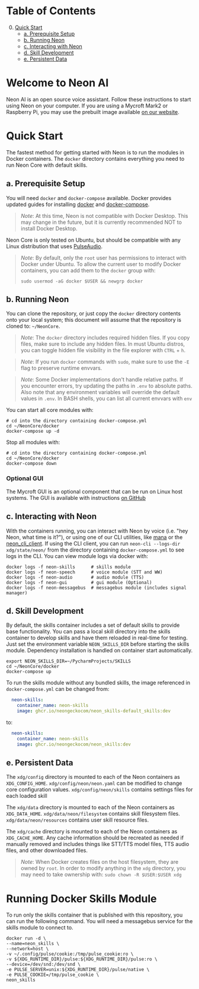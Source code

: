 # Table of Contents
0. [Quick Start](#quick-start)
   * [a. Prerequisite Setup](#a-prerequisite-setup)
   * [b. Running Neon](#b-running-neon)
   * [c. Interacting with Neon](#c-interacting-with-neon)
   * [d. Skill Development](#d-skill-development)
   * [e. Persistent Data](#e-persistent-data)

# Welcome to Neon AI
Neon AI is an open source voice assistant. Follow these instructions to start 
using Neon on your computer. If you are using a Mycroft Mark2 or Raspberry Pi, 
you may use the prebuilt image available [on our website](https://neon.ai/Download).

# Quick Start
The fastest method for getting started with Neon is to run the modules in Docker containers.
The `docker` directory contains everything you need to run Neon Core with default skills.

## a. Prerequisite Setup
You will need `docker` and `docker-compose` available. Docker provides updated 
guides for installing [docker](https://docs.docker.com/engine/install/) and 
[docker-compose](https://docs.docker.com/compose/install/).
> *Note*: At this time, Neon is not compatible with Docker Desktop. This may change
> in the future, but it is currently recommended NOT to install Docker Desktop.

Neon Core is only tested on Ubuntu, but should be compatible with any Linux distribution that uses
[PulseAudio](https://www.freedesktop.org/wiki/Software/PulseAudio/).

> *Note*: By default, only the `root` user has permissions to interact with Docker under Ubuntu.
> To allow the current user to modify Docker containers, you can add them to the `docker` group with:
> 
> `sudo usermod -aG docker $USER && newgrp docker`

## b. Running Neon
You can clone the repository, or just copy the `docker` directory contents onto 
your local system; this document will  assume that the repository is cloned to: `~/NeonCore`.

> *Note*: The `docker` directory includes required hidden files. If you copy files, 
> make sure to include any hidden files. In must Ubuntu distros, you can toggle 
> hidden file visibility in the file explorer with `CTRL` + `h`.

> *Note*: If you run `docker` commands with `sudo`, make sure to use the `-E` 
> flag to preserve runtime envvars.

> *Note*: Some Docker implementations don't handle relative paths.
> If you encounter errors, try updating the paths in `.env` to absolute paths.
> Also note that any environment variables will override the default values in `.env`.
> In BASH shells, you can list all current envvars with `env`

You can start all core modules with:
```shell
# cd into the directory containing docker-compose.yml
cd ~/NeonCore/docker
docker-compose up -d
```

Stop all modules with:
```shell
# cd into the directory containing docker-compose.yml
cd ~/NeonCore/docker
docker-compose down
```

### Optional GUI
The Mycroft GUI is an optional component that can be run on Linux host systems.
The GUI is available with instructions [on GitHub](https://github.com/MycroftAI/mycroft-gui)

## c. Interacting with Neon
With the containers running, you can interact with Neon by voice 
(i.e. "hey Neon, what time is it?"), or using one of 
our CLI utilities, like [mana](https://pypi.org/project/neon-mana-utils/) or the 
[neon_cli_client](https://pypi.org/project/neon-cli-client/). If using the CLI
client, you can run `neon-cli --logs-dir xdg/state/neon/` from the directory
containing `docker-compose.yml` to see logs in the CLI.
You can view module logs via docker with:

```shell
docker logs -f neon-skills      # skills module
docker logs -f neon-speech      # voice module (STT and WW)
docker logs -f neon-audio       # audio module (TTS)
docker logs -f neon-gui         # gui module (Optional)
docker logs -f neon-messagebus  # messagebus module (includes signal manager)
```

## d. Skill Development
By default, the skills container includes a set of default skills to provide base functionality.
You can pass a local skill directory into the skills container to develop skills and have them
reloaded in real-time for testing. Just set the environment variable `NEON_SKILLS_DIR` before starting
the skills module. Dependency installation is handled on container start automatically.

```shell
export NEON_SKILLS_DIR=~/PycharmProjects/SKILLS
cd ~/NeonCore/docker
docker-compose up
```

To run the skills module without any bundled skills, the image referenced in 
`docker-compose.yml` can be changed from:

```yaml
  neon-skills:
    container_name: neon-skills
    image: ghcr.io/neongeckocom/neon_skills-default_skills:dev
```
to:
```yaml
  neon-skills:
    container_name: neon-skills
    image: ghcr.io/neongeckocom/neon_skills:dev
```

## e. Persistent Data
The `xdg/config` directory is mounted to each of the Neon containers as `XDG_CONFIG_HOME`.
`xdg/config/neon/neon.yaml` can be modified to change core configuration values.
`xdg/config/neon/skills` contains settings files for each loaded skill

The `xdg/data` directory is mounted to each of the Neon containers as `XDG_DATA_HOME`.
`xdg/data/neon/filesystem` contains skill filesystem files.
`xdg/data/neon/resources` contains user skill resource files.

The `xdg/cache` directory is mounted to each of the Neon containers as `XDG_CACHE_HOME`.
Any cache information should be recreated as needed if manually removed and includes things like
STT/TTS model files, TTS audio files, and other downloaded files.

> *Note*: When Docker creates files on the host filesystem, they are owned by `root`.
> In order to modify anything in the `xdg` directory, you may need to take ownership with:
> `sudo chown -R $USER:$USER xdg`

# Running Docker Skills Module
To run only the skills container that is published with this repository, you can
run the following command. You will need a messagebus service for the skills module
to connect to.

```shell
docker run -d \
--name=neon_skills \
--network=host \
-v ~/.config/pulse/cookie:/tmp/pulse_cookie:ro \
-v ${XDG_RUNTIME_DIR}/pulse:${XDG_RUNTIME_DIR}/pulse:ro \
--device=/dev/snd:/dev/snd \
-e PULSE_SERVER=unix:${XDG_RUNTIME_DIR}/pulse/native \
-e PULSE_COOKIE=/tmp/pulse_cookie \
neon_skills
```
